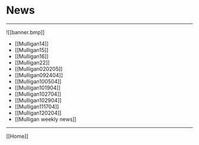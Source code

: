 # News

---

![[banner.bmp]]

- [[Mulligan14]]
- [[Mulligan15]]
- [[Mulligan16]]
- [[Mulligan22]]
- [[Mulligan020205]]
- [[Mulligan092404]]
- [[Mulligan100504]]
- [[Mulligan101904]]
- [[Mulligan102704]]
- [[Mulligan102904]]
- [[Mulligan111704]]
- [[Mulligan120204]]
- [[Mulligan weekly news]]

---

[[Home]]